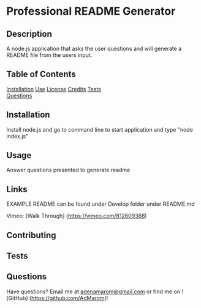 # Professional README Generator 

## Description 
A node.js application that asks the user questions and will generate a README file from the users input.

## Table of Contents

 [Installation](#Installation) 
 [Use](#Use) 
 [License](#License)
 [Credits](#Credits)
 [Tests](#Tests)  
 [Questions](#Questions)

## Installation
Install node.js and go to command line to start application and type "node index.js"

## Usage
Answer questions presented to generate readme

## Links

EXAMPLE README can be found under Develop folder under README.md

Vimeo:
[Walk Through] (https://vimeo.com/812609388)

## Contributing


## Tests


## Questions

Have questions? Email me at adenamarom@gmail.com or find me on ![GitHub] (https://github.com/AdMarom)!
